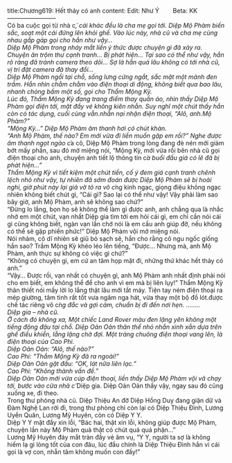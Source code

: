 title:Chương619: Hết thảy có anh
content:
Edit: Như Ý        Beta: KK<br>————————<br>Có ba cuộc gọi từ nhà c*̃, cái khác đều là cha mẹ gọi tới. Diệp Mộ Phàm biến sắc, soạt một cái đứng lên khỏi ghế. Vào lúc này, nhà cũ và cha mẹ cùng nhau gấp gáp gọi cho hắn như vậy…<br>Diệp Mộ Phàm trong nháy mắt liền ý thức được chuyện gì đã xảy ra. Chuyện ăn trộm thư cạnh tranh… Bị phát hiện… Tại sao có thể như vậy, hắn rõ ràng đã tránh camera theo dõi… Sợ là hắn quá lâu không có tới nhà cũ, vị trí đặt camera đã thay đổi…<br>Diệp Mộ Phàm ngồi tại chỗ, sống lưng cứng ngắt, sắc mặt một mảnh đen trầm. Hắn nhìn chằm chằm vào điện thoại di động, không biết qua bao lâu, nhanh chóng bấm một số, gọi cho Thẩm Mộng Kỳ.<br>Lúc đó, Thẩm Mộng Kỳ đang trang điểm thay quần áo, nhìn thấy Diệp Mộ Phàm gọi điện tới, mặt đầy vẻ không kiên nhẫn. Suy nghĩ một chút thấy hắn còn có tác dụng, cuối cùng vẫn.nhẫn nại nhận điện thoại, “Alô, anh.Mộ Phàm?”<br>“Mộng Kỳ…” Diệp Mộ Phàm âm thanh hơi có chút khàn.<br>“Anh Mộ Phàm, thế nào? Em mới vừa đi liền muốn gặp em rồi?” Nghe được âm thanh ngọt ngào c*̉a cô, Diệp Mộ Phàm trong lòng đang đè nén mới giảm bớt mấy phần, sau đó mở miệng nói, “Mộng Kỳ, mới vừa rồi bên nhà cũ gọi điện thoại cho anh, chuyện anh tiết lộ thông tin c*̉a buổi đấu giá có lẽ đã bị phát hiện…”<br>Thẩm Mộng Kỳ vì tiết kiệm một chút tiền, cố ý đem giá cạnh tranh chênh lệch nhỏ như vậy, tự nhiên đã sớm đoán được Diệp Mộ Phàm sẽ bị hoài nghi, giờ phút này lại giả vờ tỏ ra vô c*̀ng kinh ngạc, giọng điệu không ngạc nhiên không biết chút gì, “Cái gì? Sao lại có thể như vậy! Vậy phải làm sao bây giờ, anh Mộ Phàm, anh sẽ không sao chứ?”<br>“Đừng lo lắng, bọn họ sẽ không thể làm gì được anh, anh chẳng qua là nhắc nhở em một chút, vạn nhất Diệp gia tìm tới em hỏi cái gì, em chỉ cần nói cái gì cũng không biết, ngàn vạn lần chớ nói là em cầu anh giúp đỡ, nếu không có thể sẽ gặp phiền phức!” Diệp Mộ Phàm vội mở miệng nói.<br>Nói nhảm, cô dĩ nhiên sẽ giũ bỏ sạch sẽ, hắn cho rằng cô ngu ngốc giống hắn sao? Trầm Mộng Kỳ khéo léo lên tiếng, “Được… Nhưng mà, anh Mộ Phàm, anh thực sự không có việc gì chứ?”<br>“Không có chuyện gì, em cứ an tâm họp mặt đi, những thứ khác hết thảy có anh.”<br>“Vậy… Được rồi, vạn nhất có chuyện gì, anh Mộ Phàm anh nhất định phải nói cho em biết, em không thể để cho anh vì em mà bị liên lụy!” Thẩm Mộng Kỳ thân thiết nói mấy lời lo lắng thật lâu mới tắt máy. Tiện tay ném điện thoại ra mép giường, tâm tình rất tốt vưa ngâm nga hát, vừa thay một bộ đồ lót.được chế tác riêng vô c*̀ng đắc và gợi cảm, chuẩn bị đi đến nơi hẹn. ……..<br>Diệp gia – nhà cũ.<br>Ở cách đó không xa, Một chiếc Land Rover màu đen lặng yên không một tiếng động đậu tại chỗ. Diệp Oản Oản thân thể nhỏ nhắn xinh xắn dựa trên ghế điều khiển, lẳng lặng chờ đợi. Một tràng chuông điện thoại vang lên, là điện thoại của Cao Phi.<br>Diệp Oản Oản: “Alô, thế nào?”<br>Cao Phi: “Thẩm Mộng Kỳ đã ra ngoài!”<br>Diệp Oản Oản gật đầu: “OK, lát nữa liên lạc.”<br>Cao Phi: “Không thành vấn đề.”<br>Diệp Oản Oản mới vừa cúp điện thoại, liền thấy Diệp Mộ Phàm vội vã chạy tới, bước vào cửa nhà c*̃ Diệp gia. Diệp Oản Oản thấy vậy, ngay sau đó cũng xuống xe, đi theo.<br>Trong thư phòng nhà cũ. Diệp Thiệu An đỡ Diệp Hồng Duy đang giận dữ và Đàm Nghệ Lan rời đi, trong thư phòng chỉ còn lại có Diệp Thiệu Đình, Lương Uyển Quân, Lương Mỹ Huyên, còn có Diệp Y Y.<br>Diệp Y Y mặt đầy xin lỗi, “Bác hai, thật xin lỗi, không giúp được Mộ Phàm, chuyện lần này Mộ Phàm quả thật có chút quá quá phận…”<br>Lương Mỹ Huyên đáy mắt tràn đầy vẻ âm vụ, “Y Y, người ta sợ là không hiếm lạ gì lòng tốt của con đâu, lúc đầu chính là Diệp Thiệu Đình hắn vì cái gọi là vợ con, nhẫn tâm không muốn con đấy!”